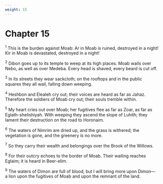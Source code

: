 ```yaml
---
weight: 15
---
```


# Chapter 15

<sup>1</sup> This is the burden against Moab: Ar in Moab is ruined, destroyed in a night! Kir in Moab is devastated, destroyed in a night! 

<sup>2</sup> Dibon goes up to its temple to weep at its high places. Moab wails over Nebo, as well as over Medeba. Every head is shaved, every beard is cut off. 

<sup>3</sup> In its streets they wear sackcloth; on the rooftops and in the public squares they all wail, falling down weeping. 

<sup>4</sup> Heshbon and Elealeh cry out; their voices are heard as far as Jahaz. Therefore the soldiers of Moab cry out; their souls tremble within. 

<sup>5</sup> My heart cries out over Moab; her fugitives flee as far as Zoar, as far as Eglath-shelishiyah. With weeping they ascend the slope of Luhith; they lament their destruction on the road to Horonaim. 

<sup>6</sup> The waters of Nimrim are dried up, and the grass is withered; the vegetation is gone, and the greenery is no more. 

<sup>7</sup> So they carry their wealth and belongings over the Brook of the Willows. 

<sup>8</sup> For their outcry echoes to the border of Moab. Their wailing reaches Eglaim; it is heard in Beer-elim. 

<sup>9</sup> The waters of Dimon are full of blood, but I will bring more upon Dimon— a lion upon the fugitives of Moab and upon the remnant of the land. 


